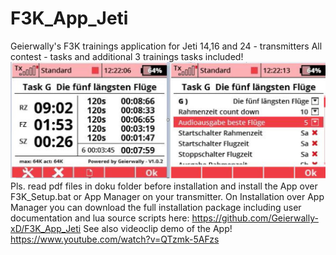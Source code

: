 # F3K_App_Jeti
Geierwally's F3K trainings application for Jeti 14,16 and 24 - transmitters
All contest - tasks and additional 3 trainings tasks included!
![Display-picture](https://raw.githubusercontent.com/Geierwally-xD/F3K_App_Jeti/master/img/F3K.jpg)
Pls. read pdf files in doku folder before installation and install the App over F3K_Setup.bat or App Manager on your transmitter.
On Installation over App Manager you can download the full installation package including user documentation and lua source scripts here:
https://github.com/Geierwally-xD/F3K_App_Jeti
See also videoclip demo of the App!
https://www.youtube.com/watch?v=QTzmk-5AFzs
